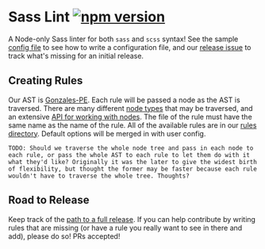 # Sass Lint [![npm version](https://badge.fury.io/js/sass-lint.svg)](http://badge.fury.io/js/sass-lint)

A Node-only Sass linter for both `sass` and `scss` syntax! See the sample [config file](https://github.com/sasstools/sass-lint/blob/playground/lib/config/sass-lint.yml) to see how to write a configuration file, and our [release issue](https://github.com/sasstools/sass-lint/issues/6) to track what's missing for an initial release.

## Creating Rules

Our AST is [Gonzales-PE](https://github.com/tonyganch/gonzales-pe/tree/dev). Each rule will be passed a node as the AST is traversed. There are many different [node types](https://github.com/tonyganch/gonzales-pe/blob/dev/doc/node-types.md) that may be traversed, and an extensive [API for working with nodes](https://github.com/tonyganch/gonzales-pe/tree/dev#api). The file of the rule must have the same name as the name of the rule. All of the available rules are in our [rules directory](https://github.com/sasstools/sass-lint/tree/playground/lib/rules). Default options will be merged in with user config.

```
TODO: Should we traverse the whole node tree and pass in each node to each rule, or pass the whole AST to each rule to let them do with it what they'd like? Originally it was the later to give the widest birth of flexibility, but thought the former may be faster because each rule wouldn't have to traverse the whole tree. Thoughts?
```

## Road to Release

Keep track of the [path to a full release](https://github.com/sasstools/sass-lint/issues/6). If you can help contribute by writing rules that are missing (or have a rule you really want to see in there and add), please do so! PRs accepted!